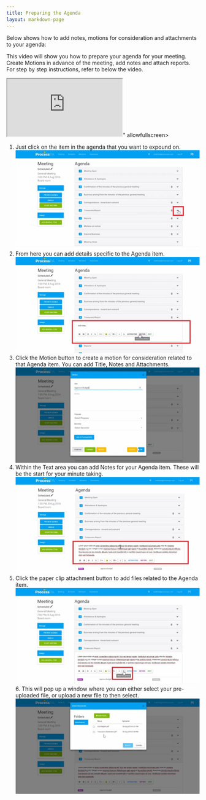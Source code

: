 ```yaml
---
title: Preparing the Agenda
layout: markdown-page
---
```

Below shows how to add notes, motions for consideration and attachments to your agenda: 

This video will show you how to prepare your agenda for your meeting. Create Motions in advance of the meeting, add notes and attach reports. For step by step instructions, refer to below the video.

<div class="container my-5">
    <div class="embed-responsive embed-responsive-16by9">
        <iframe class="embed-responsive-item" src="https://www.youtube.com/embed/f2Fsh8rBxXQ" allowfullscreen></iframe>" allowfullscreen></iframe>
    </div>
</div>

  1. Just click on the item in the agenda that you want to expound on.  
    <img class="img-fluid" src="/content/pages/help/clip_image002-1.jpg" />
  2. From here you can add details specific to the Agenda item.  
    <img class="img-fluid" src="/content/pages/help/clip_image004-1.jpg" />
  3. Click the Motion button to create a motion for consideration related to that Agenda item. You can add Title, Notes and Attachments.  
    <img class="img-fluid" src="/content/pages/help/clip_image006-1.jpg" />
  4. Within the Text area you can add Notes for your Agenda item. These will be the start for your minute taking.  
    <img class="img-fluid" src="/content/pages/help/clip_image008.jpg" />
  5. Click the paper clip attachment button to add files related to the Agenda item.  
    <img class="img-fluid" src="/content/pages/help/clip_image010.jpg" />
    6. This will pop up a window where you can either select your pre-uploaded file, or upload a new file to then select.
    <img class="img-fluid" src="/content/pages/help/clip_image012.jpg" />
